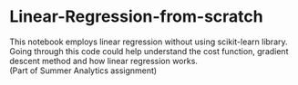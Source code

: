 # Linear-Regression-from-scratch
This notebook employs linear regression without using scikit-learn library. Going through this code could help understand the cost function, gradient descent method and how linear regression works.<br>
(Part of Summer Analytics assignment)
